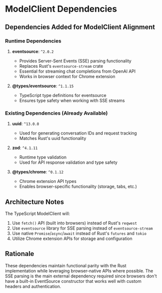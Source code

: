 # ModelClient Dependencies

## Dependencies Added for ModelClient Alignment

### Runtime Dependencies

1. **eventsource**: `^2.0.2`
   - Provides Server-Sent Events (SSE) parsing functionality
   - Replaces Rust's `eventsource-stream` crate
   - Essential for streaming chat completions from OpenAI API
   - Works in browser context for Chrome extension

2. **@types/eventsource**: `^1.1.15`
   - TypeScript type definitions for eventsource
   - Ensures type safety when working with SSE streams

### Existing Dependencies (Already Available)

1. **uuid**: `^13.0.0`
   - Used for generating conversation IDs and request tracking
   - Matches Rust's uuid functionality

2. **zod**: `^4.1.11`
   - Runtime type validation
   - Used for API response validation and type safety

3. **@types/chrome**: `^0.1.12`
   - Chrome extension API types
   - Enables browser-specific functionality (storage, tabs, etc.)

## Architecture Notes

The TypeScript ModelClient will:

1. Use `fetch()` API (built into browsers) instead of Rust's `reqwest`
2. Use `eventsource` library for SSE parsing instead of `eventsource-stream`
3. Use native `Promise`/`async`/`await` instead of Rust's `futures` and `tokio`
4. Utilize Chrome extension APIs for storage and configuration

## Rationale

These dependencies maintain functional parity with the Rust implementation while leveraging browser-native APIs where possible. The SSE parsing is the main external dependency required since browsers don't have a built-in EventSource constructor that works well with custom headers and authentication.